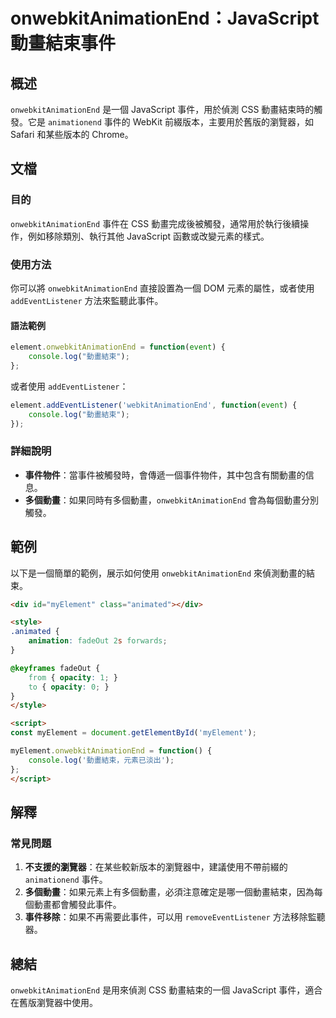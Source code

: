 <!--
Meta Description: # onwebkitAnimationEnd：JavaScript 動畫結束事件 ## 概述 `onwebkitAnimationEnd` 是一個 JavaScript 事件，用於偵測 CSS 動畫結束時的觸發。它是 `animationend` 事件的 WebKit 前綴版本，主要用於舊版的瀏覽器...
Meta Keywords: onwebkitanimationend, javascript, myelement, css, addeventlistener
-->

# onwebkitAnimationEnd：JavaScript 動畫結束事件

## 概述
`onwebkitAnimationEnd` 是一個 JavaScript 事件，用於偵測 CSS 動畫結束時的觸發。它是 `animationend` 事件的 WebKit 前綴版本，主要用於舊版的瀏覽器，如 Safari 和某些版本的 Chrome。

## 文檔
### 目的
`onwebkitAnimationEnd` 事件在 CSS 動畫完成後被觸發，通常用於執行後續操作，例如移除類別、執行其他 JavaScript 函數或改變元素的樣式。

### 使用方法
你可以將 `onwebkitAnimationEnd` 直接設置為一個 DOM 元素的屬性，或者使用 `addEventListener` 方法來監聽此事件。

#### 語法範例
```javascript
element.onwebkitAnimationEnd = function(event) {
    console.log("動畫結束");
};
```

或者使用 `addEventListener`：
```javascript
element.addEventListener('webkitAnimationEnd', function(event) {
    console.log("動畫結束");
});
```

### 詳細說明
- **事件物件**：當事件被觸發時，會傳遞一個事件物件，其中包含有關動畫的信息。
- **多個動畫**：如果同時有多個動畫，`onwebkitAnimationEnd` 會為每個動畫分別觸發。

## 範例
以下是一個簡單的範例，展示如何使用 `onwebkitAnimationEnd` 來偵測動畫的結束。

```html
<div id="myElement" class="animated"></div>

<style>
.animated {
    animation: fadeOut 2s forwards;
}

@keyframes fadeOut {
    from { opacity: 1; }
    to { opacity: 0; }
}
</style>

<script>
const myElement = document.getElementById('myElement');

myElement.onwebkitAnimationEnd = function() {
    console.log('動畫結束，元素已淡出');
};
</script>
```

## 解釋
### 常見問題
1. **不支援的瀏覽器**：在某些較新版本的瀏覽器中，建議使用不帶前綴的 `animationend` 事件。
2. **多個動畫**：如果元素上有多個動畫，必須注意確定是哪一個動畫結束，因為每個動畫都會觸發此事件。
3. **事件移除**：如果不再需要此事件，可以用 `removeEventListener` 方法移除監聽器。

## 總結
`onwebkitAnimationEnd` 是用來偵測 CSS 動畫結束的一個 JavaScript 事件，適合在舊版瀏覽器中使用。